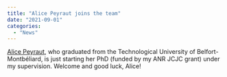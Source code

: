 ```yaml
---
title: "Alice Peyraut joins the team"
date: "2021-09-01"
categories: 
  - "News"
---
```


[Alice Peyraut](https://m3disim.saclay.inria.fr/people/alice-peyraut), who graduated from the Technological University of Belfort-Montbéliard, is just starting her PhD (funded by my ANR JCJC grant) under my supervision.
Welcome and good luck, Alice!
